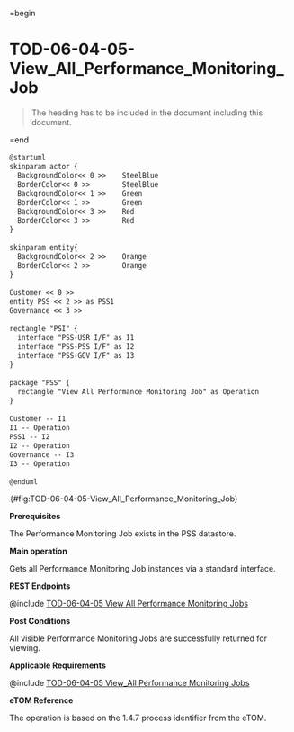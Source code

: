 =begin

# TOD-06-04-05-View_All_Performance_Monitoring_Job

> The heading has to be included in the document including this document.

=end

```plantuml
@startuml
skinparam actor {
  BackgroundColor<< 0 >> 	SteelBlue
  BorderColor<< 0 >> 		SteelBlue
  BackgroundColor<< 1 >> 	Green
  BorderColor<< 1 >> 		Green
  BackgroundColor<< 3 >> 	Red
  BorderColor<< 3 >> 		Red
}

skinparam entity{
  BackgroundColor<< 2 >> 	Orange
  BorderColor<< 2 >> 		Orange
}

Customer << 0 >> 
entity PSS << 2 >> as PSS1
Governance << 3 >>

rectangle "PSI" {
  interface "PSS-USR I/F" as I1
  interface "PSS-PSS I/F" as I2
  interface "PSS-GOV I/F" as I3
}

package "PSS" {
  rectangle "View All Performance Monitoring Job" as Operation
}

Customer --	I1
I1 -- Operation
PSS1 -- I2
I2 -- Operation
Governance -- I3
I3 -- Operation

@enduml

```

![**TOD-06-04-05**: View All Performance Monitoring Job](../../common/pixel.png){#fig:TOD-06-04-05-View_All_Performance_Monitoring_Job}

**Prerequisites**

The Performance Monitoring Job exists in the PSS datastore.

**Main operation**

Gets all Performance Monitoring Job instances via a standard interface.

**REST Endpoints**

@include [TOD-06-04-05 View All Performance Monitoring Jobs](endpoints/TOD-06-04-05-View_All_Performance_Monitoring_Job-endpoints.md)

**Post Conditions**

All visible Performance Monitoring Jobs are successfully returned for viewing.

**Applicable Requirements**

@include [TOD-06-04-05 View_All Performance Monitoring Jobs](requirements/TOD-06-04-05-View_All_Performance_Monitoring_Job-requirements.md)

**eTOM Reference**

The operation is based on the 1.4.7 process identifier from the eTOM.
